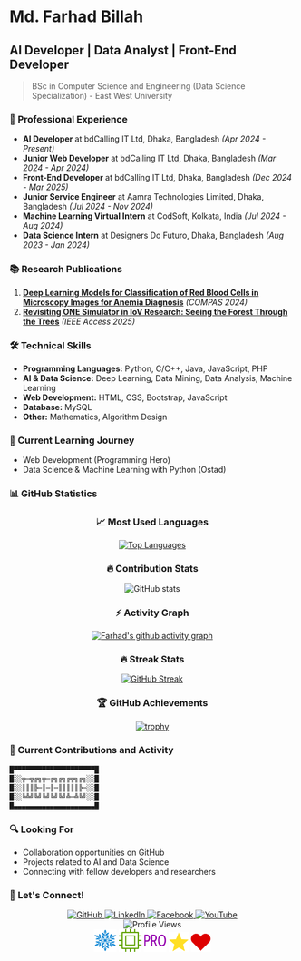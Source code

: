 # Md. Farhad Billah
## AI Developer | Data Analyst | Front-End Developer

> BSc in Computer Science and Engineering (Data Science Specialization) - East West University

### 💼 Professional Experience
- **AI Developer** at bdCalling IT Ltd, Dhaka, Bangladesh *(Apr 2024 - Present)*
- **Junior Web Developer** at bdCalling IT Ltd, Dhaka, Bangladesh *(Mar 2024 - Apr 2024)*
- **Front-End Developer** at bdCalling IT Ltd, Dhaka, Bangladesh *(Dec 2024 - Mar 2025)*
- **Junior Service Engineer** at Aamra Technologies Limited, Dhaka, Bangladesh *(Jul 2024 - Nov 2024)*
- **Machine Learning Virtual Intern** at CodSoft, Kolkata, India *(Jul 2024 - Aug 2024)*
- **Data Science Intern** at Designers Do Futuro, Dhaka, Bangladesh *(Aug 2023 - Jan 2024)*

### 📚 Research Publications
1. [**Deep Learning Models for Classification of Red Blood Cells in Microscopy Images for Anemia Diagnosis**](https://ieeexplore.ieee.org/document/10797203) *(COMPAS 2024)*
2. [**Revisiting ONE Simulator in IoV Research: Seeing the Forest Through the Trees**](https://ieeexplore.ieee.org/document/10929018) *(IEEE Access 2025)*

### 🛠️ Technical Skills
- **Programming Languages:** Python, C/C++, Java, JavaScript, PHP
- **AI & Data Science:** Deep Learning, Data Mining, Data Analysis, Machine Learning
- **Web Development:** HTML, CSS, Bootstrap, JavaScript
- **Database:** MySQL
- **Other:** Mathematics, Algorithm Design

### 🌱 Current Learning Journey
- Web Development (Programming Hero)
- Data Science & Machine Learning with Python (Ostad)

### 📊 GitHub Statistics

<div align="center">
  <h3>📈 Most Used Languages</h3>
  
  [![Top Languages](https://github-readme-stats.vercel.app/api/top-langs/?username=Farhad0111&layout=compact&theme=radical&langs_count=10&card_width=699)](https://github.com/anuraghazra/github-readme-stats)
  
  <h3>🔥 Contribution Stats</h3>
  
  ![GitHub stats](https://github-readme-stats.vercel.app/api?username=Farhad0111&show_icons=true&count_private=true&theme=radical&include_all_commits=true&hide_border=true&bg_color=0D1117&title_color=F0DB4F&icon_color=4B8BBE)
  
  <h3>⚡ Activity Graph</h3>
  
  [![Farhad's github activity graph](https://github-readme-activity-graph.vercel.app/graph?username=Farhad0111&theme=tokyo-night)](https://github.com/ashutosh00710/github-readme-activity-graph)
  
  <h3>🔥 Streak Stats</h3>
  
  [![GitHub Streak](https://streak-stats.demolab.com?user=Farhad0111&theme=radical&border_radius=4.5&mode=weekly&card_width=699)](https://git.io/streak-stats)
  
  <h3>🏆 GitHub Achievements</h3>
  
  [![trophy](https://github-profile-trophy.vercel.app/?username=Farhad0111&theme=radical&column=7&margin-w=15&margin-h=15&no-bg=true&no-frame=true)](https://github.com/ryo-ma/github-profile-trophy)
</div>

### 🔄 Current Contributions and Activity
```
█▀▀▀▀▀▀▀▀▀▀▀▀▀▀▀▀▀▀▀▀█
█░░╦─╦╔╗╦─╔╗╔╗╔╦╗╔╗░░█
█░░║║║╠─║─║─║║║║║╠─░░█
█░░╚╩╝╚╝╚╝╚╝╚╝╩─╩╚╝░░█
█▄▄▄▄▄▄▄▄▄▄▄▄▄▄▄▄▄▄▄▄█
```

### 🔍 Looking For
- Collaboration opportunities on GitHub
- Projects related to AI and Data Science
- Connecting with fellow developers and researchers

### 🤝 Let's Connect!
<div align="center">
  <a href="https://github.com/Farhad0111">
    <img src="https://img.shields.io/badge/GitHub-100000?style=for-the-badge&logo=github&logoColor=white" alt="GitHub"/>
  </a>
  <a href="https://www.linkedin.com/in/md-farhad-19234a250/">
    <img src="https://img.shields.io/badge/LinkedIn-0077B5?style=for-the-badge&logo=linkedin&logoColor=white" alt="LinkedIn"/>
  </a>
  <a href="https://www.facebook.com/farhad.billah">
    <img src="https://img.shields.io/badge/Facebook-1877F2?style=for-the-badge&logo=facebook&logoColor=white" alt="Facebook"/>
  </a>
  <a href="https://www.youtube.com/channel/UCDWMP5_3kmwx6KC5T_NjWeg">
    <img src="https://img.shields.io/badge/YouTube-FF0000?style=for-the-badge&logo=youtube&logoColor=white" alt="YouTube"/>
  </a>
</div>

<div align="center">
  <img src="https://komarev.com/ghpvc/?username=Farhad0111&label=Profile%20views&color=0e75b6&style=flat" alt="Profile Views" />
</div>

<!-- GitHub Achievement Badges -->


<div align="center">
  <a href='https://archiveprogram.github.com/'><img src='https://raw.githubusercontent.com/acervenky/animated-github-badges/master/assets/acbadge.gif' width='40' height='40'/></a>
  <a href='https://docs.github.com/en/developers'><img src='https://raw.githubusercontent.com/acervenky/animated-github-badges/master/assets/devbadge.gif' width='40' height='40'/></a>
  <a href='https://github.com/pricing'><img src='https://raw.githubusercontent.com/acervenky/animated-github-badges/master/assets/pro.gif' width='40' height='40'/></a>
  <a href='https://stars.github.com/'><img src='https://raw.githubusercontent.com/acervenky/animated-github-badges/master/assets/starbadge.gif' width='35' height='35'/></a>
  <a href='https://docs.github.com/en/github/supporting-the-open-source-community-with-github-sponsors'><img src='https://raw.githubusercontent.com/acervenky/animated-github-badges/master/assets/sponsorbadge.gif' width='35' height='35'/></a>
</div>
